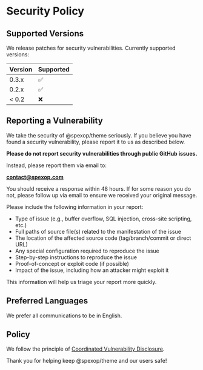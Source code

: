 # Security Policy

## Supported Versions

We release patches for security vulnerabilities. Currently supported versions:

| Version | Supported          |
| ------- | ------------------ |
| 0.3.x   | :white_check_mark: |
| 0.2.x   | :white_check_mark: |
| < 0.2   | :x:                |

## Reporting a Vulnerability

We take the security of @spexop/theme seriously. If you believe you have found a security vulnerability, please report it to us as described below.

**Please do not report security vulnerabilities through public GitHub issues.**

Instead, please report them via email to:

**<contact@spexop.com>**

You should receive a response within 48 hours. If for some reason you do not, please follow up via email to ensure we received your original message.

Please include the following information in your report:

- Type of issue (e.g., buffer overflow, SQL injection, cross-site scripting, etc.)
- Full paths of source file(s) related to the manifestation of the issue
- The location of the affected source code (tag/branch/commit or direct URL)
- Any special configuration required to reproduce the issue
- Step-by-step instructions to reproduce the issue
- Proof-of-concept or exploit code (if possible)
- Impact of the issue, including how an attacker might exploit it

This information will help us triage your report more quickly.

## Preferred Languages

We prefer all communications to be in English.

## Policy

We follow the principle of [Coordinated Vulnerability Disclosure](https://vuls.cert.org/confluence/display/CVD).

Thank you for helping keep @spexop/theme and our users safe!
